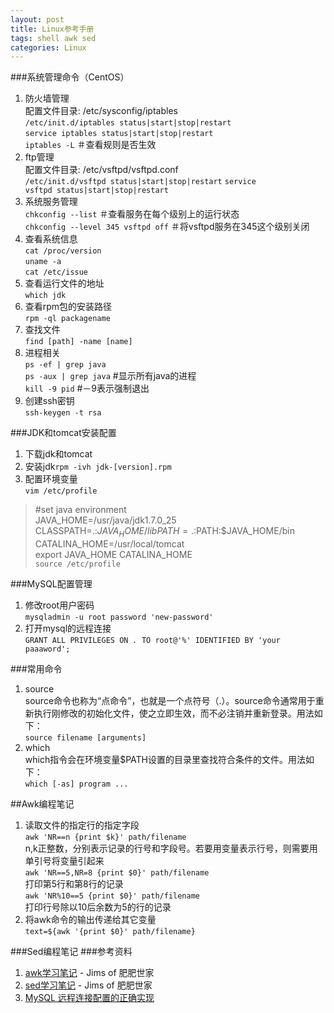 ```yaml
---
layout: post
title: Linux参考手册
tags: shell awk sed
categories: Linux
---
```

###系统管理命令（CentOS）
1. 防火墙管理  
配置文件目录: /etc/sysconfig/iptables  
<code>/etc/init.d/iptables status|start|stop|restart</code>  
<code>service iptables status|start|stop|restart</code>  
<code>iptables -L</code> ＃查看规则是否生效  
2. ftp管理  
配置文件目录: /etc/vsftpd/vsftpd.conf  
<code>/etc/init.d/vsftpd status|start|stop|restart</code>
<code>service vsftpd status|start|stop|restart</code>
3. 系统服务管理  
<code>chkconfig --list</code> ＃查看服务在每个级别上的运行状态  
<code>chkconfig --level 345 vsftpd off</code> ＃将vsftpd服务在345这个级别关闭
4. 查看系统信息  
<code>cat /proc/version</code>  
<code>uname -a</code>  
<code>cat /etc/issue</code>  
5. 查看运行文件的地址  
<code>which jdk</code>  
6. 查看rpm包的安装路径  
<code>rpm -ql packagename</code>
7. 查找文件  
<code>find [path] -name [name]</code>  
8. 进程相关  
<code>ps -ef | grep java</code>  
<code>ps -aux | grep java</code> #显示所有java的进程  
<code>kill -9 pid</code> #－9表示强制退出  
9. 创建ssh密钥  
<code>ssh-keygen -t rsa</code>  

###JDK和tomcat安装配置
1. 下载jdk和tomcat  
2. 安装jdk<code>rpm -ivh jdk-[version].rpm</code>  
3. 配置环境变量  
<code>vim /etc/profile</code>  
>\#set java environment  
>JAVA_HOME=/usr/java/jdk1.7.0_25  
>CLASSPATH=.:$JAVA_HOME/lib  
>PATH=.:$PATH:$JAVA_HOME/bin  
>CATALINA_HOME=/usr/local/tomcat  
>export JAVA_HOME CATALINA_HOME  
<code>source /etc/profile</code>  

###MySQL配置管理
1. 修改root用户密码  
<code>mysqladmin -u root password 'new-password'</code>
2. 打开mysql的远程连接  
<code>GRANT ALL PRIVILEGES ON *.* TO root@'%' IDENTIFIED BY 'your paaaword';</code>  

###常用命令
1. source  
source命令也称为“点命令”，也就是一个点符号（.）。source命令通常用于重新执行刚修改的初始化文件，使之立即生效，而不必注销并重新登录。用法如下：  
<code>source filename [arguments]</code>
2. which  
which指令会在环境变量$PATH设置的目录里查找符合条件的文件。用法如下：  
<code>which [-as] program ...</code>

##Awk编程笔记
1. 读取文件的指定行的指定字段  
<code>awk 'NR==n {print $k}' path/filename</code>  
n,k正整数，分别表示记录的行号和字段号。若要用变量表示行号，则需要用单引号将变量引起来  
<code>awk 'NR==5,NR=8 {print $0}' path/filename</code>  
打印第5行和第8行的记录  
<code>awk 'NR%10==5 {print $0}' path/filename</code>  
打印行号除以10后余数为5的行的记录  
2. 将awk命令的输出传递给其它变量  
<code>text=${awk '{print $0}' path/filename}</code>  
  
###Sed编程笔记
###参考资料  
1. [awk学习笔记](http://man.lupaworld.com/content/manage/ringkee/awk.htm#id2861697) - Jims of 肥肥世家
2. [sed学习笔记](http://tsnc.zhongaokao.com/tsnc_wgrj/doc/sed.htm) - Jims of 肥肥世家
3. [MySQL 远程连接配置的正确实现](http://database.51cto.com/art/201006/204537.htm)
